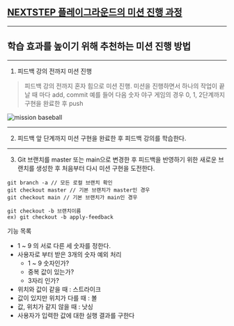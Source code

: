 ## [NEXTSTEP 플레이그라운드의 미션 진행 과정](https://github.com/next-step/nextstep-docs/blob/master/playground/README.md)

---
## 학습 효과를 높이기 위해 추천하는 미션 진행 방법

---
1. 피드백 강의 전까지 미션 진행 
> 피드백 강의 전까지 혼자 힘으로 미션 진행. 미션을 진행하면서 하나의 작업이 끝날 때 마다 add, commit
> 예를 들어 다음 숫자 야구 게임의 경우 0, 1, 2단계까지 구현을 완료한 후 push

![mission baseball](https://raw.githubusercontent.com/next-step/nextstep-docs/master/playground/images/mission_baseball.png)

---
2. 피드백 앞 단계까지 미션 구현을 완료한 후 피드백 강의를 학습한다.

---
3. Git 브랜치를 master 또는 main으로 변경한 후 피드백을 반영하기 위한 새로운 브랜치를 생성한 후 처음부터 다시 미션 구현을 도전한다.

```
git branch -a // 모든 로컬 브랜치 확인
git checkout master // 기본 브랜치가 master인 경우
git checkout main // 기본 브랜치가 main인 경우

git checkout -b 브랜치이름
ex) git checkout -b apply-feedback
```
기능 목록
- 1 ~ 9 의 서로 다른 세 숫자를 정한다.
- 사용자로 부터 받은 3개의 숫자 예외 처리
    - 1 ~ 9 숫자인가?
    - 중복 값이 있는가?
    - 3자리 인가?
- 위치와 값이 같을 때 : 스트라이크
- 값이 있지만 위치가 다를 때 : 볼
- 값, 위치가 같지 않을 때 : 낫싱
- 사용자가 입력한 값에 대한 실행 결과를 구한다